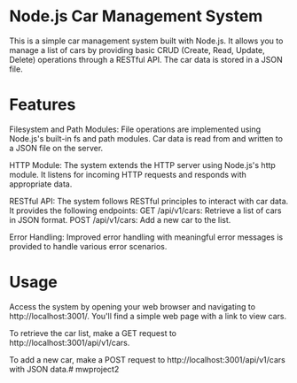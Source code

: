 
# Node.js Car Management System

This is a simple car management system built with Node.js. It allows you to manage a list of cars by providing basic CRUD (Create, Read, Update, Delete) operations through a RESTful API. The car data is stored in a JSON file.

# Features

Filesystem and Path Modules: File operations are implemented using Node.js's built-in fs and path modules. Car data is read from and written to a JSON file on the server.

HTTP Module: The system extends the HTTP server using Node.js's http module. It listens for incoming HTTP requests and responds with appropriate data.

RESTful API: The system follows RESTful principles to interact with car data. It provides the following endpoints:
GET /api/v1/cars: Retrieve a list of cars in JSON format.
POST /api/v1/cars: Add a new car to the list.

Error Handling: Improved error handling with meaningful error messages is provided to handle various error scenarios.

# Usage


Access the system by opening your web browser and navigating to http://localhost:3001/. You'll find a simple web page with a link to view cars.

To retrieve the car list, make a GET request to http://localhost:3001/api/v1/cars.

To add a new car, make a POST request to http://localhost:3001/api/v1/cars with JSON data.# mwproject2

